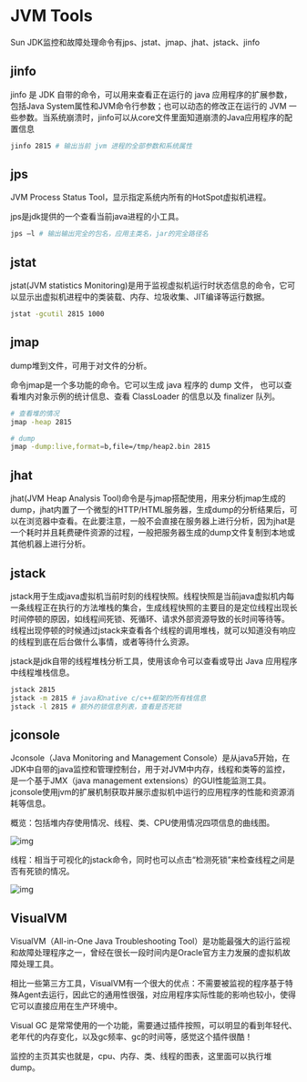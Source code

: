 # JVM Tools

Sun JDK监控和故障处理命令有jps、jstat、jmap、jhat、jstack、jinfo



## jinfo

jinfo 是 JDK 自带的命令，可以用来查看正在运行的 java 应用程序的扩展参数，包括Java System属性和JVM命令行参数；也可以动态的修改正在运行的 JVM 一些参数。当系统崩溃时，jinfo可以从core文件里面知道崩溃的Java应用程序的配置信息

```sh
jinfo 2815 # 输出当前 jvm 进程的全部参数和系统属性
```



## jps

JVM Process Status Tool，显示指定系统内所有的HotSpot虚拟机进程。

jps是jdk提供的一个查看当前java进程的小工具。

```sh
jps –l # 输出输出完全的包名，应用主类名，jar的完全路径名 
```



## jstat

jstat(JVM statistics Monitoring)是用于监视虚拟机运行时状态信息的命令，它可以显示出虚拟机进程中的类装载、内存、垃圾收集、JIT编译等运行数据。

```sh
jstat -gcutil 2815 1000 
```



## jmap

dump堆到文件，可用于对文件的分析。

命令jmap是一个多功能的命令。它可以生成 java 程序的 dump 文件， 也可以查看堆内对象示例的统计信息、查看 ClassLoader 的信息以及 finalizer 队列。

```sh
# 查看堆的情况
jmap -heap 2815

# dump
jmap -dump:live,format=b,file=/tmp/heap2.bin 2815
```



## jhat

jhat(JVM Heap Analysis Tool)命令是与jmap搭配使用，用来分析jmap生成的dump，jhat内置了一个微型的HTTP/HTML服务器，生成dump的分析结果后，可以在浏览器中查看。在此要注意，一般不会直接在服务器上进行分析，因为jhat是一个耗时并且耗费硬件资源的过程，一般把服务器生成的dump文件复制到本地或其他机器上进行分析。



## jstack

jstack用于生成java虚拟机当前时刻的线程快照。线程快照是当前java虚拟机内每一条线程正在执行的方法堆栈的集合，生成线程快照的主要目的是定位线程出现长时间停顿的原因，如线程间死锁、死循环、请求外部资源导致的长时间等待等。 线程出现停顿的时候通过jstack来查看各个线程的调用堆栈，就可以知道没有响应的线程到底在后台做什么事情，或者等待什么资源。

jstack是jdk自带的线程堆栈分析工具，使用该命令可以查看或导出 Java 应用程序中线程堆栈信息。

```sh
jstack 2815
jstack -m 2815 # java和native c/c++框架的所有栈信息
jstack -l 2815 # 额外的锁信息列表，查看是否死锁
```



## jconsole

Jconsole（Java Monitoring and Management Console）是从java5开始，在JDK中自带的java监控和管理控制台，用于对JVM中内存，线程和类等的监控，是一个基于JMX（java management extensions）的GUI性能监测工具。jconsole使用jvm的扩展机制获取并展示虚拟机中运行的应用程序的性能和资源消耗等信息。

概览：包括堆内存使用情况、线程、类、CPU使用情况四项信息的曲线图。

![img](https://oss.xubighead.top/oss/image/202506/1930468593650208769.jpg)

线程：相当于可视化的jstack命令，同时也可以点击“检测死锁”来检查线程之间是否有死锁的情况。

![img](https://oss.xubighead.top/oss/image/202506/1930468621546524673.jpg)



## VisualVM

VisualVM（All-in-One Java Troubleshooting Tool）是功能最强大的运行监视和故障处理程序之一，曾经在很长一段时间内是Oracle官方主力发展的虚拟机故障处理工具。

相比一些第三方工具，VisualVM有一个很大的优点：不需要被监视的程序基于特殊Agent去运行，因此它的通用性很强，对应用程序实际性能的影响也较小，使得它可以直接应用在生产环境中。

Visual GC 是常常使用的一个功能，需要通过插件按照，可以明显的看到年轻代、老年代的内存变化，以及gc频率、gc的时间等，感觉这个插件很酷！

监控的主页其实也就是，cpu、内存、类、线程的图表，这里面可以执行堆dump。
